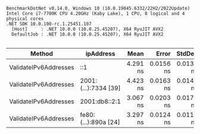 ```

BenchmarkDotNet v0.14.0, Windows 10 (10.0.19045.6332/22H2/2022Update)
Intel Core i7-7700K CPU 4.20GHz (Kaby Lake), 1 CPU, 8 logical and 4 physical cores
.NET SDK 10.0.100-rc.1.25451.107
  [Host]     : .NET 10.0.0 (10.0.25.45207), X64 RyuJIT AVX2
  DefaultJob : .NET 10.0.0 (10.0.25.45207), X64 RyuJIT AVX2


```
| Method                | ipAddress            | Mean     | Error     | StdDev    | Allocated |
|---------------------- |--------------------- |---------:|----------:|----------:|----------:|
| ValidateIPv6Addresses | ::1                  | 4.291 ns | 0.0156 ns | 0.0138 ns |         - |
| ValidateIPv6Addresses | 2001:(...):7334 [39] | 4.423 ns | 0.0163 ns | 0.0144 ns |         - |
| ValidateIPv6Addresses | 2001:db8::2:1        | 3.067 ns | 0.0203 ns | 0.0170 ns |         - |
| ValidateIPv6Addresses | fe80:(...):890a [24] | 3.297 ns | 0.0124 ns | 0.0110 ns |         - |
